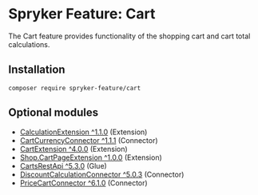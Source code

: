 # Spryker Feature: Cart

The Cart feature provides functionality of the shopping cart and cart total calculations.

## Installation

```
composer require spryker-feature/cart
```

## Optional modules
- [CalculationExtension ^1.1.0](https://github.com/spryker/calculation-extension) (Extension)
- [CartCurrencyConnector ^1.1.1](https://github.com/spryker/cart-currency-connector) (Connector)
- [CartExtension ^4.0.0](https://github.com/spryker/cart-extension) (Extension)
- [Shop.CartPageExtension ^1.0.0](https://github.com/spryker-shop/cart-page-extension) (Extension)
- [CartsRestApi ^5.3.0](https://github.com/spryker/carts-rest-api) (Glue)
- [DiscountCalculationConnector ^5.0.3](https://github.com/spryker/discount-calculation-connector) (Connector)
- [PriceCartConnector ^6.1.0](https://github.com/spryker/price-cart-connector) (Connector)
